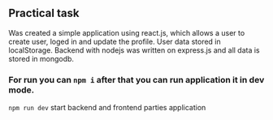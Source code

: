 ## Practical task
Was created a simple application using react.js, which allows a user to create user, loged in and update the profile. User data stored in localStorage. Backend with nodejs was written on express.js and all data is stored in mongodb.


### For run you can `npm i` after that you can run application it in dev mode. 

`npm run dev` start backend and frontend parties application
